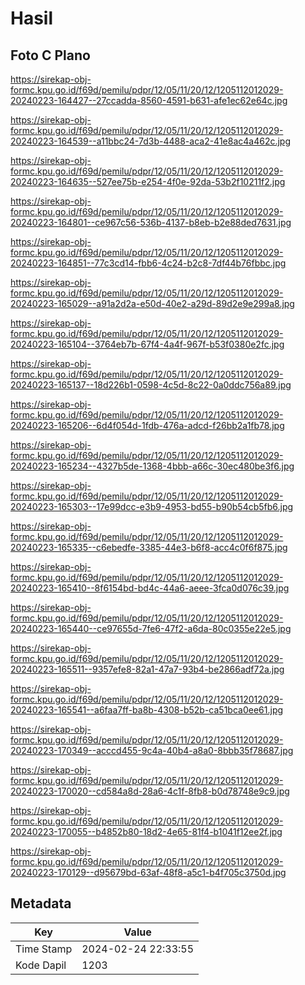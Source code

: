 # Hasil

## Foto C Plano

https://sirekap-obj-formc.kpu.go.id/f69d/pemilu/pdpr/12/05/11/20/12/1205112012029-20240223-164427--27ccadda-8560-4591-b631-afe1ec62e64c.jpg

https://sirekap-obj-formc.kpu.go.id/f69d/pemilu/pdpr/12/05/11/20/12/1205112012029-20240223-164539--a11bbc24-7d3b-4488-aca2-41e8ac4a462c.jpg

https://sirekap-obj-formc.kpu.go.id/f69d/pemilu/pdpr/12/05/11/20/12/1205112012029-20240223-164635--527ee75b-e254-4f0e-92da-53b2f10211f2.jpg

https://sirekap-obj-formc.kpu.go.id/f69d/pemilu/pdpr/12/05/11/20/12/1205112012029-20240223-164801--ce967c56-536b-4137-b8eb-b2e88ded7631.jpg

https://sirekap-obj-formc.kpu.go.id/f69d/pemilu/pdpr/12/05/11/20/12/1205112012029-20240223-164851--77c3cd14-fbb6-4c24-b2c8-7df44b76fbbc.jpg

https://sirekap-obj-formc.kpu.go.id/f69d/pemilu/pdpr/12/05/11/20/12/1205112012029-20240223-165029--a91a2d2a-e50d-40e2-a29d-89d2e9e299a8.jpg

https://sirekap-obj-formc.kpu.go.id/f69d/pemilu/pdpr/12/05/11/20/12/1205112012029-20240223-165104--3764eb7b-67f4-4a4f-967f-b53f0380e2fc.jpg

https://sirekap-obj-formc.kpu.go.id/f69d/pemilu/pdpr/12/05/11/20/12/1205112012029-20240223-165137--18d226b1-0598-4c5d-8c22-0a0ddc756a89.jpg

https://sirekap-obj-formc.kpu.go.id/f69d/pemilu/pdpr/12/05/11/20/12/1205112012029-20240223-165206--6d4f054d-1fdb-476a-adcd-f26bb2a1fb78.jpg

https://sirekap-obj-formc.kpu.go.id/f69d/pemilu/pdpr/12/05/11/20/12/1205112012029-20240223-165234--4327b5de-1368-4bbb-a66c-30ec480be3f6.jpg

https://sirekap-obj-formc.kpu.go.id/f69d/pemilu/pdpr/12/05/11/20/12/1205112012029-20240223-165303--17e99dcc-e3b9-4953-bd55-b90b54cb5fb6.jpg

https://sirekap-obj-formc.kpu.go.id/f69d/pemilu/pdpr/12/05/11/20/12/1205112012029-20240223-165335--c6ebedfe-3385-44e3-b6f8-acc4c0f6f875.jpg

https://sirekap-obj-formc.kpu.go.id/f69d/pemilu/pdpr/12/05/11/20/12/1205112012029-20240223-165410--8f6154bd-bd4c-44a6-aeee-3fca0d076c39.jpg

https://sirekap-obj-formc.kpu.go.id/f69d/pemilu/pdpr/12/05/11/20/12/1205112012029-20240223-165440--ce97655d-7fe6-47f2-a6da-80c0355e22e5.jpg

https://sirekap-obj-formc.kpu.go.id/f69d/pemilu/pdpr/12/05/11/20/12/1205112012029-20240223-165511--9357efe8-82a1-47a7-93b4-be2866adf72a.jpg

https://sirekap-obj-formc.kpu.go.id/f69d/pemilu/pdpr/12/05/11/20/12/1205112012029-20240223-165541--a6faa7ff-ba8b-4308-b52b-ca51bca0ee61.jpg

https://sirekap-obj-formc.kpu.go.id/f69d/pemilu/pdpr/12/05/11/20/12/1205112012029-20240223-170349--acccd455-9c4a-40b4-a8a0-8bbb35f78687.jpg

https://sirekap-obj-formc.kpu.go.id/f69d/pemilu/pdpr/12/05/11/20/12/1205112012029-20240223-170020--cd584a8d-28a6-4c1f-8fb8-b0d78748e9c9.jpg

https://sirekap-obj-formc.kpu.go.id/f69d/pemilu/pdpr/12/05/11/20/12/1205112012029-20240223-170055--b4852b80-18d2-4e65-81f4-b1041f12ee2f.jpg

https://sirekap-obj-formc.kpu.go.id/f69d/pemilu/pdpr/12/05/11/20/12/1205112012029-20240223-170129--d95679bd-63af-48f8-a5c1-b4f705c3750d.jpg


## Metadata

| Key        | Value               |
| ---------- | ------------------- |
| Time Stamp | 2024-02-24 22:33:55 |
| Kode Dapil | 1203                |




